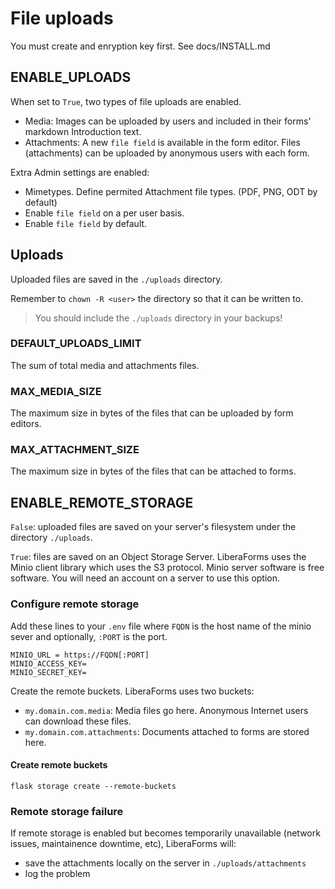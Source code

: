 # File uploads

You must create and enryption key first. See docs/INSTALL.md

## ENABLE_UPLOADS

When set to `True`, two types of file uploads are enabled.

* Media: Images can be uploaded by users and included in their forms' markdown Introduction text.
* Attachments: A new `file field` is available in the form editor. Files (attachments) can be uploaded by anonymous users with each form.

Extra Admin settings are enabled:

* Mimetypes. Define permited Attachment file types. (PDF, PNG, ODT by default)
* Enable `file field` on a per user basis.
* Enable `file field` by default.

## Uploads

Uploaded files are saved in the `./uploads` directory.

Remember to `chown -R <user>` the directory so that it can be written to.

> You should include the `./uploads` directory in your backups!

### DEFAULT_UPLOADS_LIMIT

The sum of total media and attachments files.

### MAX_MEDIA_SIZE

The maximum size in bytes of the files that can be uploaded by form editors.


### MAX_ATTACHMENT_SIZE

The maximum size in bytes of the files that can be attached to forms.




## ENABLE_REMOTE_STORAGE

`False`: uploaded files are saved on your server's filesystem under the
directory `./uploads`.

`True`: files are saved on an Object Storage Server. LiberaForms uses the Minio client library which uses the S3 protocol.
Minio server software is free software. You will need an account on a server to use this option.

### Configure remote storage


Add these lines to your `.env` file where `FQDN` is the host name of the minio sever and optionally, `:PORT` is the port.

```
MINIO_URL = https://FQDN[:PORT]
MINIO_ACCESS_KEY=
MINIO_SECRET_KEY=
```

Create the remote buckets. LiberaForms uses two buckets:

* `my.domain.com.media`: Media files go here. Anonymous Internet users can download these files.
* `my.domain.com.attachments`: Documents attached to forms are stored here.

#### Create remote buckets

```
flask storage create --remote-buckets
```

### Remote storage failure

If remote storage is enabled but becomes temporarily unavailable (network issues, maintainence downtime, etc), LiberaForms will:

* save the attachments locally on the server in `./uploads/attachments`
* log the problem
